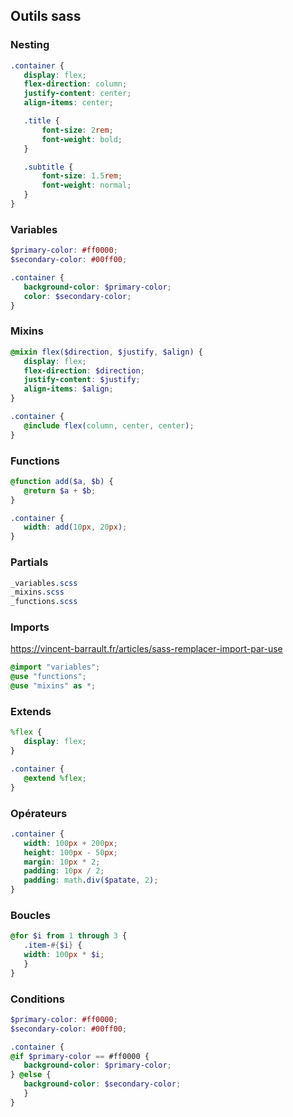 ## Outils sass

 ### Nesting

 ```scss
.container {
    display: flex;
    flex-direction: column;
    justify-content: center;
    align-items: center;

    .title {
        font-size: 2rem;
        font-weight: bold;
    }

    .subtitle {
        font-size: 1.5rem;
        font-weight: normal;
    }
}
```

 ### Variables

 ```scss
$primary-color: #ff0000;
$secondary-color: #00ff00;

 .container {
    background-color: $primary-color;
    color: $secondary-color;
}
```

 ### Mixins

 ```scss
@mixin flex($direction, $justify, $align) {
    display: flex;
    flex-direction: $direction;
    justify-content: $justify;
    align-items: $align;
}

 .container {
    @include flex(column, center, center);
}
```

 ### Functions

 ```scss
@function add($a, $b) {
    @return $a + $b;
}

 .container {
    width: add(10px, 20px);
}
```

 ### Partials

 ```scss
_variables.scss
_mixins.scss
_functions.scss
```

 ### Imports

 https://vincent-barrault.fr/articles/sass-remplacer-import-par-use

 ```scss
@import "variables";
@use "functions";
@use "mixins" as *;
```

 ### Extends

 ```scss
%flex {
    display: flex;
}

 .container {
    @extend %flex;
}
```

 ### Opérateurs

 ```scss
.container {
    width: 100px + 200px;
    height: 100px - 50px;
    margin: 10px * 2;
    padding: 10px / 2;
    padding: math.div($patate, 2);
}
```

 ### Boucles

 ```scss
@for $i from 1 through 3 {
    .item-#{$i} {
    width: 100px * $i;
    }
}
```

 ### Conditions

 ```scss
$primary-color: #ff0000;
$secondary-color: #00ff00;

 .container {
@if $primary-color == #ff0000 {
    background-color: $primary-color;
} @else {
    background-color: $secondary-color;
    }
}
```